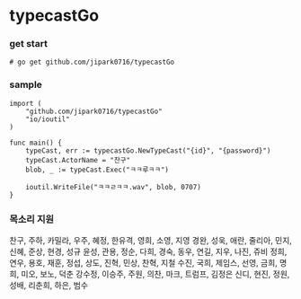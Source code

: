 # typecastGo

### get start
```
# go get github.com/jipark0716/typecastGo
```

### sample
```
import (
    "github.com/jipark0716/typecastGo"
    "io/ioutil"
)

func main() {
    typeCast, err := typecastGo.NewTypeCast("{id}", "{password}")
    typeCast.ActorName = "찬구"
    blob, _ := typeCast.Exec("ㅋㅋ루ㅋㅋ")

    ioutil.WriteFile("ㅋㅋㄹㅋㅋ.wav", blob, 0707)
}
```

### 목소리 지원
찬구, 주하, 카밀라, 우주, 혜정, 한유격, 영희, 소영, 지영
경완, 성욱, 애란, 줄리아, 민지, 신혜, 준상, 현경, 성규
윤성, 관용, 정순, 다희, 경숙, 동우, 연길, 지우, 나진, 쥬비
정희, 연우, 용호, 재훈, 정섭, 상도, 진혁, 민상, 찬혁, 지철
수진, 국희, 제임스, 선영, 금희, 명희, 미오, 보노, 덕춘
강수정, 이승주, 주원, 의찬, 마크, 트럼프, 김정은
신디, 현진, 정원, 성배, 리춘희, 하은, 범수
